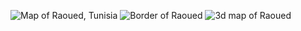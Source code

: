 ![Map of Raoued, Tunisia](https://theresareese.github.io/workshop/raoued_tunisia.png)
![Border of Raoued](https://theresareese.github.io/workshop/raoued_border.png)
![3d map of Raoued](https://theresareese.github.io/workshop/raoued_urban_3d.png)

